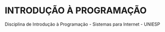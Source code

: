 # INTRODUÇÃO À PROGRAMAÇÃO
Disciplina de Introdução à Programação - Sistemas para Internet - UNIESP
